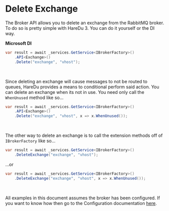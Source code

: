 # Delete Exchange

The Broker API allows you to delete an exchange from the RabbitMQ broker. To do so is pretty simple with HareDu 3. You can do it yourself or the DI way.

**Microsoft DI**

```c#
var result = await _services.GetService<IBrokerFactory>()
    .API<Exchange>()
    .Delete("exchange", "vhost");
```
<br>

Since deleting an exchange will cause messages to not be routed to queues, HareDu provides a means to conditional perform said action. You can delete an exchange when its not in use. You need only call the ```WhenUnused``` method like so...

```c#
var result = await _services.GetService<IBrokerFactory>()
    .API<Exchange>()
    .Delete("exchange", "vhost", x => x.WhenUnused());
```

<br>

The other way to delete an exchange is to call the extension methods off of ```IBrokerFactory``` like so...

```c#
var result = await _services.GetService<IBrokerFactory>()
    .DeleteExchange("exchange", "vhost");
```

...or

```c#
var result = await _services.GetService<IBrokerFactory>()
    .DeleteExchange("exchange", "vhost", x => x.WhenUnused());
```

<br>

All examples in this document assumes the broker has been configured. If you want to know how then go to the Configuration documentation [here](https://github.com/ahives/HareDu3/blob/master/docs/configuration.md).

